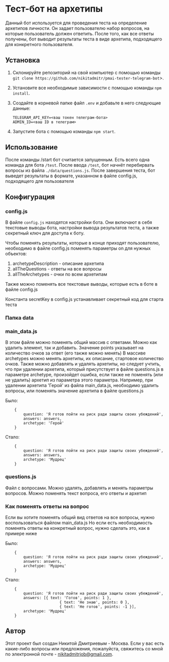 # Тест-бот на архетипы

Данный бот используется для проведения теста на определение архетипов личности. Он задает пользователю набор вопросов, на которые пользователь должен ответить. После того, как все ответы получены, бот выводит результаты теста в виде архетипа, подходящего для конкретного пользователя.

## Установка

1. Склонируйте репозиторий на свой компьютер с помощью команды `git clone https://github.com/nikitadmitr/pmai-tester-telegram-bot`>.
2. Установите все необходимые зависимости с помощью команды `npm install`.
3. Создайте в корневой папке файл `.env` и добавьте в него следующие данные:
    
    ```
    TELEGRAM_API_KEY=<ваш токен телеграм-бота>
    ADMIN_ID=<ваш ID в телеграм>
    
    ```
    
4. Запустите бота с помощью команды `npm start`.

## Использование

После команды /start бот считается запущенным. Есть всего одна команда для бота `/test`. После ввода `/test`, бот начнёт перебирвать вопросы из файла `./data/questions.js`. После завершения теста, бот выведет результаты в формате, указанном в файле config.js, подходящего для пользователя

## Конфигурация

### config.js

В файле `config.js` находятся настройки бота. Они включают в себя текстовые выводы бота, настройки вывода результатов теста, а также секретный ключ для доступа к боту.

Чтобы поменять результаты, которые в конце приходят пользователю, необходимо в файле config.js поменять параметры on для нужных объектов:

1. archetypeDescription - описание архетипа
2. allTheQuestions - ответы на все вопросы
3. allTheArchetypes - очки по всем архетипам

Также можно поменять все текстовые выводы, которые есть в боте в файле config.js

Константа secretKey в config.js устанавливает секретный код для старта теста

### Папка data

### main_data.js

В этом файле можно поменять общий массив с ответами. Можно как удалить элемент, так и добавить. Значение points указывает на количество очков за ответ (его также можно менять)
В массиве archetypes можно менять архетипы, их описание, стартовое количество очков. Также можно добавлять и удалять архетипы, но следует учтить, что при удалении архетипа, который присутствует в файле questions.js в параметре archetype, произойдет ошибка, если также не поменять (или не удалить) архетип из параметра этого параметра. Например, при удалении архетипа 'Герой' из файла main_data.js, необходимо удалить вопросы, или поменять значение архетипа в файле questions.js

Было:

```
    {
        question: 'Я готов пойти на риск ради защиты своих убеждений',
        answers: answers,
        archetype: 'Герой'
    }

```

Стало:

```
    {
        question: 'Я готов пойти на риск ради защиты своих убеждений',
        answers: answers,
        archetype: 'Мудрец'
    }

```

### questions.js

Файл с вопросами. Можно удалять, добавлять и менять параметры вопросов. Можно поменять текст вопроса, его ответы и архетип

### Как поменять ответы на вопрос

Если вы хотите поменять общий вид ответов на все вопросы, нужно воспользоваться файлом main_data.js
Но если есть необходимость поменять ответы на конкретный вопрос, нужно сделать это, как в примере ниже

Было:

```
    {
        question: 'Я готов пойти на риск ради защиты своих убеждений',
        answers: answers,
        archetype: 'Мудрец'
    }

```

Стало:

```
    {
        question: 'Я готов пойти на риск ради защиты своих убеждений',
        answers: [{ text: 'Готов', points: 1 },
                        { text: 'Не знаю', points: 0 },
                        { text: 'Не готов', points: -1 }],
        archetype: 'Мудрец'
    }

```

## Автор

Этот проект был создан Никитой Дмитриевым - Москва. Если у вас есть какие-либо вопросы или предложения, пожалуйста, свяжитесь со мной по электронной почте - [nikitadmitrjob@gmail.com](mailto:nikitadmitrjob@gmail.com).